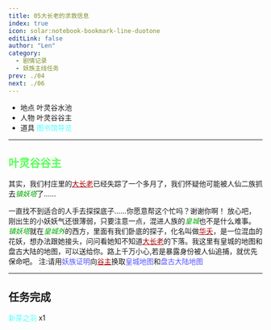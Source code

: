 ```yaml
---
title: 05大长老的求救信息
index: true
icon: solar:notebook-bookmark-line-duotone
editLink: false
author: "Len"
category:
  - 剧情记录
  - 妖族主线任务
prev: ./04
next: ./06
---
```


- 地点 叶灵谷水池
- 人物 叶灵谷谷主
- 道具 <span style="color: #55FFFF;">图书馆导览</span>

------

## <span style="color:#55FF55;font-weight:bold;">叶灵谷谷主</span>

其实，我们村庄里的<span style="color: #AA0000;"><span style="text-decoration: underline;">大长老</span></span>已经失踪了一个多月了，我们怀疑他可能被人仙二族抓去<span style="color: #00AA00;"><span style="font-style: italic;">镇妖塔</span></span>了……

一直找不到适合的人手去探探底子……你愿意帮这个忙吗？谢谢你啊！
放心吧，刚出生的小妖妖气还很薄弱，只要注意一点，混进人族的<span style="color: #00AA00;"><span style="font-style: italic;">皇城</span></span>也不是什么难事。
<span style="color: #00AA00;"><span style="font-style: italic;">镇妖塔</span></span>就在<span style="color: #00AA00;"><span style="font-style: italic;">皇城外</span></span>的西方，里面有我们卧底的探子，化名叫做<span style="color: #AA0000;"><span style="text-decoration: underline;">华夭</span></span>，是一位混血的花妖，想办法跟她接头，问问看她知不知道<span style="color: #AA0000;"><span style="text-decoration: underline;">大长老</span></span>的下落。我这里有皇城的地图和盘古大陆的地图，可以送给你。路上千万小心,若是暴露身份被人仙追捕，就优先保命吧。
注:请用<span style="color: #5555FF;">妖族证明</span>向<span style="color: #AA0000;"><span style="text-decoration: underline;">谷主</span></span>换取<span style="color: #5555FF;">皇城地图</span>和<span style="color: #5555FF;">盘古大陆地图</span>

------

## 任务完成

<span style="color: #55FFFF;">新芽之羽</span> x1

